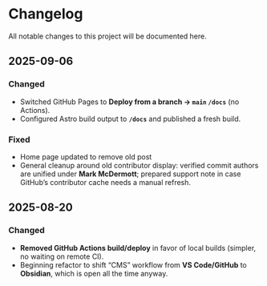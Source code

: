 # Changelog

All notable changes to this project will be documented here.

## 2025-09-06

### Changed
- Switched GitHub Pages to **Deploy from a branch → `main` `/docs`** (no Actions).
- Configured Astro build output to **`/docs`** and published a fresh build.

### Fixed
- Home page updated to remove old post
- General cleanup around old contributor display: verified commit authors are unified under **Mark McDermott**; prepared support note in case GitHub’s contributor cache needs a manual refresh.

## 2025-08-20

### Changed
- **Removed GitHub Actions build/deploy** in favor of local builds (simpler, no waiting on remote CI).
- Beginning refactor to shift “CMS” workflow from **VS Code/GitHub** to **Obsidian**, which is open all the time anyway.
